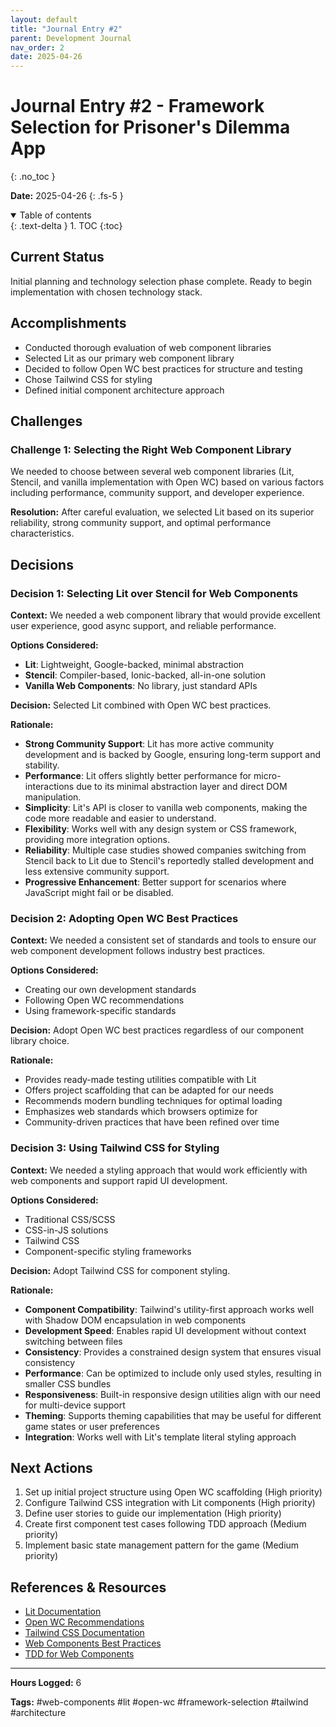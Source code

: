 ```yaml
---
layout: default
title: "Journal Entry #2"
parent: Development Journal
nav_order: 2
date: 2025-04-26
---
```


# Journal Entry #2 - Framework Selection for Prisoner's Dilemma App
{: .no_toc }

**Date:** 2025-04-26
{: .fs-5 }

<details open markdown="block">
  <summary>
    Table of contents
  </summary>
  {: .text-delta }
1. TOC
{:toc}
</details>

## Current Status

Initial planning and technology selection phase complete. Ready to begin implementation with chosen technology stack.

## Accomplishments

- Conducted thorough evaluation of web component libraries
- Selected Lit as our primary web component library
- Decided to follow Open WC best practices for structure and testing
- Chose Tailwind CSS for styling
- Defined initial component architecture approach

## Challenges

### Challenge 1: Selecting the Right Web Component Library

We needed to choose between several web component libraries (Lit, Stencil, and vanilla implementation with Open WC) based on various factors including performance, community support, and developer experience.

**Resolution:**
After careful evaluation, we selected Lit based on its superior reliability, strong community support, and optimal performance characteristics.

## Decisions

### Decision 1: Selecting Lit over Stencil for Web Components

**Context:** 
We needed a web component library that would provide excellent user experience, good async support, and reliable performance.

**Options Considered:**
- **Lit**: Lightweight, Google-backed, minimal abstraction
- **Stencil**: Compiler-based, Ionic-backed, all-in-one solution
- **Vanilla Web Components**: No library, just standard APIs

**Decision:** 
Selected Lit combined with Open WC best practices.

**Rationale:** 
- **Strong Community Support**: Lit has more active community development and is backed by Google, ensuring long-term support and stability.
- **Performance**: Lit offers slightly better performance for micro-interactions due to its minimal abstraction layer and direct DOM manipulation.
- **Simplicity**: Lit's API is closer to vanilla web components, making the code more readable and easier to understand.
- **Flexibility**: Works well with any design system or CSS framework, providing more integration options.
- **Reliability**: Multiple case studies showed companies switching from Stencil back to Lit due to Stencil's reportedly stalled development and less extensive community support.
- **Progressive Enhancement**: Better support for scenarios where JavaScript might fail or be disabled.

### Decision 2: Adopting Open WC Best Practices

**Context:**
We needed a consistent set of standards and tools to ensure our web component development follows industry best practices.

**Options Considered:**
- Creating our own development standards
- Following Open WC recommendations
- Using framework-specific standards

**Decision:**
Adopt Open WC best practices regardless of our component library choice.

**Rationale:**
- Provides ready-made testing utilities compatible with Lit
- Offers project scaffolding that can be adapted for our needs
- Recommends modern bundling techniques for optimal loading
- Emphasizes web standards which browsers optimize for
- Community-driven practices that have been refined over time

### Decision 3: Using Tailwind CSS for Styling

**Context:**
We needed a styling approach that would work efficiently with web components and support rapid UI development.

**Options Considered:**
- Traditional CSS/SCSS
- CSS-in-JS solutions
- Tailwind CSS
- Component-specific styling frameworks

**Decision:**
Adopt Tailwind CSS for component styling.

**Rationale:**
- **Component Compatibility**: Tailwind's utility-first approach works well with Shadow DOM encapsulation in web components
- **Development Speed**: Enables rapid UI development without context switching between files
- **Consistency**: Provides a constrained design system that ensures visual consistency
- **Performance**: Can be optimized to include only used styles, resulting in smaller CSS bundles
- **Responsiveness**: Built-in responsive design utilities align with our need for multi-device support
- **Theming**: Supports theming capabilities that may be useful for different game states or user preferences
- **Integration**: Works well with Lit's template literal styling approach

## Next Actions

1. Set up initial project structure using Open WC scaffolding (High priority)
2. Configure Tailwind CSS integration with Lit components (High priority)
3. Define user stories to guide our implementation (High priority)
4. Create first component test cases following TDD approach (Medium priority)
5. Implement basic state management pattern for the game (Medium priority)

## References & Resources

- [Lit Documentation](https://lit.dev/)
- [Open WC Recommendations](https://open-wc.org/)
- [Tailwind CSS Documentation](https://tailwindcss.com/docs)
- [Web Components Best Practices](https://developers.google.com/web/fundamentals/web-components/best-practices)
- [TDD for Web Components](https://open-wc.org/docs/testing/testing-package/)

---

**Hours Logged:** 6

**Tags:** #web-components #lit #open-wc #framework-selection #tailwind #architecture